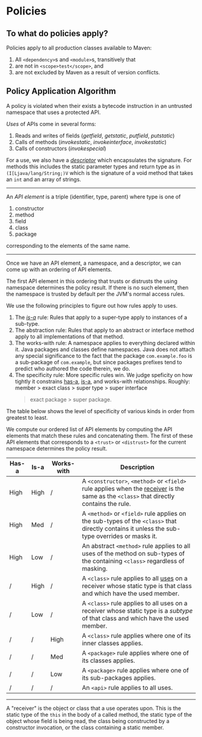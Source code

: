 # Policies

## To what do policies apply?

Policies apply to all production classes available to Maven:

1. All `<dependency>`s and `<module>`s, transitively that
2. are not in `<scope>test</scope>`, and
3. are not excluded by Maven as a result of version conflicts.

## Policy Application Algorithm

A policy is violated when their exists a bytecode instruction
in an untrusted namespace that uses a protected API.

<a name="def_use"></a>
*Uses* of APIs come in several forms:

1. Reads and writes of fields (*getfield*, *getstatic*, *putfield*, *putstatic*)
2. Calls of methods (*invokestatic*, *invokeinterface*, *invokestatic*)
3. Calls of constructors (*invokespecial*)

For a use, we also have a
[*descriptor*](https://docs.oracle.com/javase/specs/jvms/se7/html/jvms-4.html#jvms-4.3.3)
which encapsulates the signature.
For methods this includes the static parameter types and return type as in
`(I[Ljava/lang/String;)V` which is the signature of a void method that takes
an `int` and an array of strings.

<!-- ] -->

----

<a name="def_api_element"></a>
An *API element* is a triple (identifier, type, parent) where type is one of

1. constructor
2. method
3. field
4. class
5. package

corresponding to the elements of the same name.

----

Once we have an API element, a namespace, and a descriptor, we can
come up with an ordering of API elements.

The first API element in this ordering that trusts or distrusts the
using namespace determines the policy result.  If there is no such
element, then the namespace is trusted by default per the JVM's
normal access rules.

We use the following principles to figure out how rules apply to uses.

1. The [*is-a*](https://en.wikipedia.org/wiki/Is-a) rule:
   Rules that apply to a super-type
   apply to instances of a sub-type.
2. The abstraction rule: Rules that apply to an abstract or interface
   method apply to all implementations of that method.
3. The works-with rule: A namespace applies to everything declared within
   it.  Java packages and classes define namespaces.
   Java does not attach any special significance to the fact that the package
   `com.example.foo` is a sub-package of `com.example`, but since packages
   prefixes tend to predict who authored the code therein, we do.
4. The specificity rule: More specific rules win.
   We judge speficity on how tightly it constrains
   [has-a](https://en.wikipedia.org/wiki/Has-a),
   [is-a](https://en.wikipedia.org/wiki/Is-a), and
   works-with relationships.
   Roughly: member > exact class > super type > super interface
   > exact package > super package.

The table below shows the level of specificity of various kinds in
order from greatest to least.

We compute our ordered list of API elements by computing the API
elements that match these rules and concatenating them.
The first of these API elements that corresponds to a `<trust>` or
`<distrust>` for the current namespace determines the policy result.

| Has-a | Is-a | Works-with | Description |
| ----- | ---- | ---------- | ----------- |
| High  | High | /          | A `<constructor>`, `<method>` or `<field>` rule applies when the [receiver](#def_receiver) is the same as the `<class>` that directly contains the rule. |
| High  | Med  | /          | A `<method>` or `<field>` rule applies on the sub-types of the `<class>` that directly contains it unless the sub-type overrides or masks it.
| High  | Low  | /          | An abstract `<method>` rule applies to all uses of the method on sub-types of the containing `<class>` regardless of masking. |
| /     | High | /          | A `<class>` rule applies to all [uses](#def_use) on a receiver whose static type is that class and which have the used member. |
| /     | Low  | /          | A `<class>` rule applies to all uses on a receiver whose static type is a *subtype* of that class and which have the used member. |
| /     | /    | High       | A `<class>` rule applies where one of its inner classes applies. |
| /     | /    | Med        | A `<package>` rule applies where one of its classes applies. |
| /     | /    | Low        | A `<package>` rule applies where one of its sub-packages applies. |
| /     | /    | /          | An `<api>` rule applies to all uses. |

----

<a name="def_receiver"></a>
A "receiver" is the object or class
that a use operates upon.  This is the static type of the `this`
in the body of a called method, the static type of the object whose
field is being read, the class being constructed by a constructor invocation,
or the class containing a static member.
